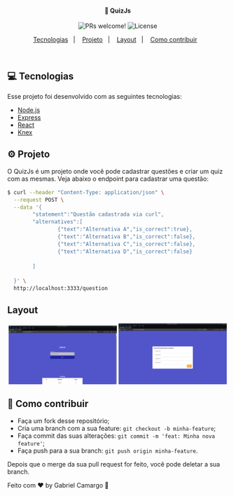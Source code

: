 <h4 align="center">
  🚀 QuizJs
</h4>

<p align="center">
 <img src="https://img.shields.io/static/v1?label=PRs&message=welcome&color=7159c1&labelColor=000000" alt="PRs welcome!" />

  <img alt="License" src="https://img.shields.io/static/v1?label=license&message=MIT&color=7159c1&labelColor=000000">
</p>

<p align="center">
  <a href="#computer-tecnologias">Tecnologias</a>&nbsp;&nbsp;&nbsp;|&nbsp;&nbsp;&nbsp;
  <a href="#gear-projeto">Projeto</a>&nbsp;&nbsp;&nbsp;|&nbsp;&nbsp;&nbsp;
  <a href="#layout">Layout</a>&nbsp;&nbsp;&nbsp;|&nbsp;&nbsp;&nbsp;
  <a href="#thinking-como-contribuir">Como contribuir</a>&nbsp;&nbsp;&nbsp;
</p>

<br>



## :computer: Tecnologias

Esse projeto foi desenvolvido com as seguintes tecnologias:

- [Node.js](https://nodejs.org/en/)
- [Express](https://expressjs.com/)
- [React](https://reactjs.org)
- [Knex](http://knexjs.org/)

## :gear: Projeto
O QuizJs é um projeto onde você pode cadastrar questões e criar um quiz com as mesmas. Veja abaixo o endpoint para cadastrar uma questão:
```bash
$ curl --header "Content-Type: application/json" \
  --request POST \
  --data '{       
        "statement":"Questão cadastrada via curl",            
        "alternatives":[
                {"text":"Alternativa A","is_correct":true},
                {"text":"Alternativa B","is_correct":false},
                {"text":"Alternativa C","is_correct":false},
                {"text":"Alternativa D","is_correct":false} 

        ]       
         
  }' \    
  http://localhost:3333/question


```

## Layout

<p align="center">
  <img alt="BeTheHero" src=".github/welcome-page.png" width="49%">
  <img alt="BeTheHero" src=".github/game.png" width="49%">
</p>

## :thinking: Como contribuir

- Faça um fork desse repositório;
- Cria uma branch com a sua feature: `git checkout -b minha-feature`;
- Faça commit das suas alterações: `git commit -m 'feat: Minha nova feature'`;
- Faça push para a sua branch: `git push origin minha-feature`.

Depois que o merge da sua pull request for feito, você pode deletar a sua branch.



Feito com ♥ by Gabriel Camargo :wave:
